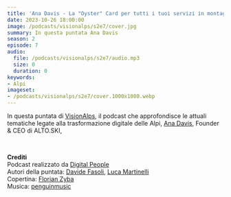 ```yaml
---
title: 'Ana Davis - La "Oyster" Card per tutti i tuoi servizi in montagna @Cortina'
date: 2023-10-26 18:00:00
image: /podcasts/visionalps/s2e7/cover.jpg
summary: In questa puntata Ana Davis
season: 2
episode: 7
audio:
  file: /podcasts/visionalps/s2e7/audio.mp3
  size: 0
  duration: 0
keywords:
- Alpi
imageset:
- /podcasts/visionalps/s2e7/cover.1000x1000.webp
---
```


In questa puntata di [VisionAlps](https://www.visionalps.com/), il podcast che approfondisce le attuali tematiche legate alla trasformazione digitale delle Alpi, [Ana Davis](https://www.linkedin.com/in/ana-davis/), Founder & CEO di ALTO.SKI,

<br>

**Crediti**<br>
Podcast realizzato da [Digital People](https://w3id.org/digitalpeople)<br>
Autori della puntata: [Davide Fasoli](https://www.linkedin.com/in/davide-fasoli-2b3246179/), [Luca Martinelli](https://www.linkedin.com/in/luca-martinelli/)<br>
Copertina: [Florian Zyba](https://www.linkedin.com/in/florian-zyba/)<br>
Musica: [penguinmusic](https://pixabay.com/users/penguinmusic-24940186/)